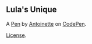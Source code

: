 Lula's Unique
-------------


A [Pen](https://codepen.io/srsands88/pen/RgYqJG) by [Antoinette](https://codepen.io/srsands88) on [CodePen](https://codepen.io).

[License](https://codepen.io/srsands88/pen/RgYqJG/license).